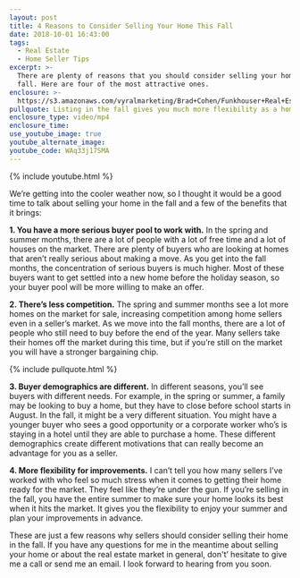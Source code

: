 ```yaml
---
layout: post
title: 4 Reasons to Consider Selling Your Home This Fall
date: 2018-10-01 16:43:00
tags:
  - Real Estate
  - Home Seller Tips
excerpt: >-
  There are plenty of reasons that you should consider selling your home in the
  fall. Here are four of the most attractive ones.
enclosure: >-
  https://s3.amazonaws.com/vyralmarketing/Brad+Cohen/Funkhouser+Real+Estate+Group-+Why+You+Should+Sell+Your+Home+in+the+Fall.mp4
pullquote: Listing in the fall gives you much more flexibility as a home seller.
enclosure_type: video/mp4
enclosure_time:
use_youtube_image: true
youtube_alternate_image:
youtube_code: WAq33j17SMA
---
```


{% include youtube.html %}

We’re getting into the cooler weather now, so I thought it would be a good time to talk about selling your home in the fall and a few of the benefits that it brings:

**1. You have a more serious buyer pool to work with.** In the spring and summer months, there are a lot of people with a lot of free time and a lot of houses on the market. There are plenty of buyers who are looking at homes that aren’t really serious about making a move. As you get into the fall months, the concentration of serious buyers is much higher. Most of these buyers want to get settled into a new home before the holiday season, so your buyer pool will be more willing to make an offer.

**2. There’s less competition.** The spring and summer months see a lot more homes on the market for sale, increasing competition among home sellers even in a seller’s market. As we move into the fall months, there are a lot of people who still need to buy before the end of the year. Many sellers take their homes off the market during this time, but if you’re still on the market you will have a stronger bargaining chip.

{% include pullquote.html %}

**3. Buyer demographics are different.** In different seasons, you’ll see buyers with different needs. For example, in the spring or summer, a family may be looking to buy a home, but they have to close before school starts in August. In the fall, it might be a very different situation. You might have a younger buyer who sees a good opportunity or a corporate worker who’s is staying in a hotel until they are able to purchase a home. These different demographics create different motivations that can really become an advantage for you as a seller.

**4. More flexibility for improvements.** I can’t tell you how many sellers I’ve worked with who feel so much stress when it comes to getting their home ready for the market. They feel like they’re under the gun. If you’re selling in the fall, you have the entire summer to make sure your home looks its best when it hits the market. It gives you the flexibility to enjoy your summer and plan your improvements in advance.

These are just a few reasons why sellers should consider selling their home in the fall. If you have any questions for me in the meantime about selling your home or about the real estate market in general, don't’ hesitate to give me a call or send me an email. I look forward to hearing from you soon.